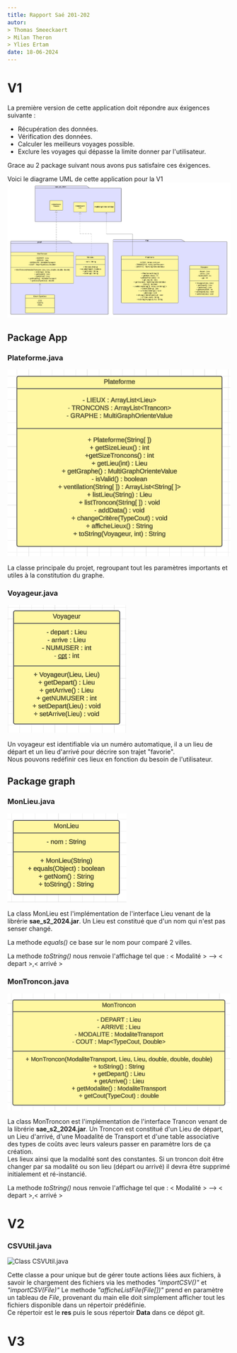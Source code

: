 ```yaml
---
title: Rapport Saé 201-202 
autor:
> Thomas Smeeckaert
> Milan Theron
> Ylies Ertam
date: 18-06-2024
---
```


# V1

La première version de cette application doit répondre aux éxigences suivante :
- Récupération des données.
- Vérification des données.
- Calculer les meilleurs voyages possible.
- Exclure les voyages qui dépasse la limite donner par l'utilisateur.

Grace au 2 package suivant nous avons pus satisfaire ces éxigences.

Voici le diagrame UML de cette application pour la V1
![Diagram UML V1](res/Images/Diagram_complet_UML_V1.png)

## Package App


### Plateforme.java

![Class Plateforme.java](res/Images/Class_Plateforme.png)

La classe principale du projet, regroupant tout les paramètres importants et utiles à la constitution du graphe.
   
### Voyageur.java

![Class Voyageur.java](res/Images/Class_Voyageur.png)

Un voyageur est identifiable via un numéro automatique,
il a un lieu de départ et un lieu d'arrivé pour décrire son trajet "favorie".  
Nous pouvons redéfinir ces lieux en fonction du besoin de l'utilisateur.

## Package graph

### MonLieu.java

![Class MonLieu.java](res/Images/Class_MonLieu.png)

La class MonLieu est l'implémentation de l'interface Lieu venant de la librérie **sae_s2_2024.jar**.
Un Lieu est constitué que d'un nom qui n'est pas senser changé.

La methode *equals()* ce base sur le nom pour comparé 2 villes.

La methode *toString()* nous renvoie l'affichage tel que : < Modalité > --> < depart >,< arrivé >

### MonTroncon.java

![Class MonTroncon.java](res/Images/Class_MonTroncon.png)

La class MonTroncon est l'implémentation de l'interface Trancon venant de la librérie **sae_s2_2024.jar**.
Un Troncon est constitué d'un Lieu de départ, un Lieu d'arrivé, d'une Moadalité de Transport et d'une table associative des types de coûts avec leurs valeurs passer en paramètre lors de ça création.  
Les lieux ainsi que la modalité sont des constantes. Si un troncon doit être changer par sa modalité ou son lieu (départ ou arrivé) il devra être supprimé initialement et ré-instancié.

La methode *toString()* nous renvoie l'affichage tel que : < Modalité > --> < depart >,< arrivé >


# V2

### CSVUtil.java

![Class CSVUtil.java]()

Cette classe a pour unique but de gérer toute actions liées aux fichiers, à savoir le chargement des fichiers via les methodes *"importCSV()"* et *"importCSV(File)"*
Le methode *"afficheListFile(File[])"* prend en paramètre un tableau de *File*, provenant du main elle doit simplement afficher tout les fichiers disponible dans un répertoir prédéfinie.  
Ce répertoir est le **res** puis le sous répertoir **Data** dans ce dépot git.

# V3